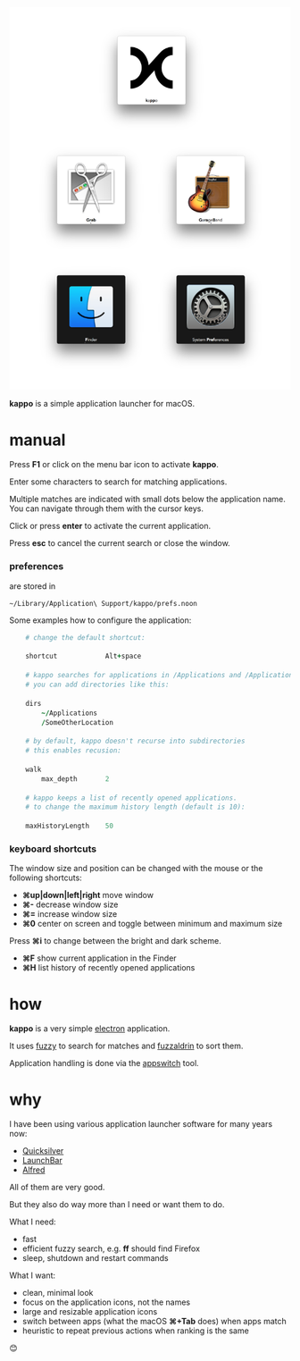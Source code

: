 
![kappo](img/shot.png)

**kappo** is a simple application launcher for macOS.

# manual

Press **F1** or click on the menu bar icon to activate **kappo**.

Enter some characters to search for matching applications.

Multiple matches are indicated with small dots below the application name.
You can navigate through them with the cursor keys.

Click or press **enter** to activate the current application.

Press **esc** to cancel the current search or close the window.

### preferences

are stored in
    
    ~/Library/Application\ Support/kappo/prefs.noon

Some examples how to configure the application:
```coffee        
    # change the default shortcut:
    
    shortcut            Alt+space
    
    # kappo searches for applications in /Applications and /Applications/Utilities
    # you can add directories like this:
    
    dirs
        ~/Applications
        /SomeOtherLocation
            
    # by default, kappo doesn't recurse into subdirectories
    # this enables recusion:
    
    walk
        max_depth       2

    # kappo keeps a list of recently opened applications.
    # to change the maximum history length (default is 10):
    
    maxHistoryLength    50    
```

### keyboard shortcuts

The window size and position can be changed with the mouse or the following shortcuts:
    
- **⌘up|down|left|right** move window
- **⌘-** decrease window size
- **⌘=** increase window size
- **⌘0** center on screen and toggle between minimum and maximum size

Press **⌘i** to change between the bright and dark scheme.

- **⌘F** show current application in the Finder
- **⌘H** list history of recently opened applications

# how

**kappo** is a very simple [electron](http://electron.atom.io/) application.

It uses [fuzzy](https://www.npmjs.com/package/fuzzy) to search for matches and [fuzzaldrin](https://www.npmjs.com/package/fuzzaldrin) to sort them.

Application handling is done via the [appswitch](https://github.com/nriley/appswitch) tool.

# why

I have been using various application launcher software for many years now:

- [Quicksilver](https://qsapp.com/)
- [LaunchBar](https://www.obdev.at/products/launchbar/index.html)
- [Alfred](https://www.alfredapp.com/)

All of them are very good.

But they also do way more than I need or want them to do. 

What I need:

- fast
- efficient fuzzy search, e.g. **ff** should find Firefox
- sleep, shutdown and restart commands

What I want:

- clean, minimal look
- focus on the application icons, not the names
- large and resizable application icons
- switch between apps (what the macOS **⌘+Tab** does) when apps match
- heuristic to repeat previous actions when ranking is the same

😊


